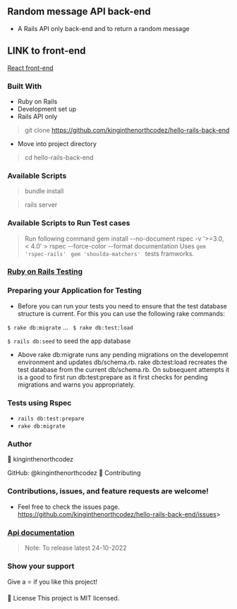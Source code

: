 ## Random message API back-end
 - A Rails API only back-end and  to return a random message

 ## LINK to front-end
 [React front-end](https://github.com/kinginthenorthcodez/hello-react-front-end)

### Built With

- Ruby on Rails
- Development set up
- Rails API only

> git clone <https://github.com/kinginthenorthcodez/hello-rails-back-end>

- Move into project directory

> cd hello-rails-back-end
### Available Scripts

> bundle install

> rails server

### Available Scripts to Run Test cases

> Run following command gem install --no-document rspec -v '>=3.0, < 4.0' > rspec --force-color --format documentation
> Uses `gem 'rspec-rails' ` `gem 'shoulda-matchers' ` tests framworks.

### [Ruby on Rails Testing](https://guides.rubyonrails.org/v2.3/testing.html)

### Preparing your Application for Testing

- Before you can run your tests you need to ensure that the test database structure is current. For this you can use the following rake commands:

`$ rake db:migrate`
...
` $ rake db:test:load`

``` $ rails db:seed ``` to seed the app database
- Above rake db:migrate runs any pending migrations on the developemnt environment and updates db/schema.rb. rake db:test:load recreates the test database from the current db/schema.rb. On subsequent attempts it is a good to first run db:test:prepare as it first checks for pending migrations and warns you appropriately.

### Tests using Rspec

- `rails db:test:prepare`
- `rake db:migrate`

### Author

👤 kinginthenorthcodez

GitHub: @kinginthenorthcodez
🤝 Contributing

### Contributions, issues, and feature requests are welcome!

- Feel free to check the issues page.
 <https://github.com/kinginthenorthcodez/hello-rails-back-end/issues>>


### [Api documentation]()
> Note: To release latest 24-10-2022
### Show your support

Give a ⭐️ if you like this project!

📝 License
This project is MIT licensed.
